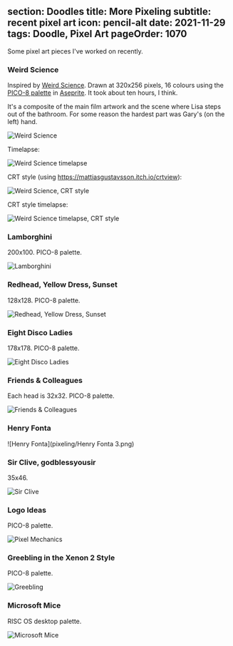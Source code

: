 section: Doodles
title: More Pixeling
subtitle: recent pixel art
icon: pencil-alt
date: 2021-11-29
tags: Doodle, Pixel Art
pageOrder: 1070
----

Some pixel art pieces I've worked on recently.

### Weird Science

Inspired by [Weird Science](https://www.imdb.com/title/tt0090305/). Drawn at 320x256 pixels, 16 colours using the [PICO-8 palette](https://lospec.com/palette-list/pico-8) in [Aseprite](https://www.aseprite.org). It took about ten hours, I think.

It's a composite of the main film artwork and the scene where Lisa steps out of the bathroom. For some reason the hardest part was Gary's (on the left) hand.

![Weird Science](pixeling/lebrock22.png)

Timelapse:

![Weird Science timelapse](pixeling/lebrock1-22.gif)

CRT style (using https://mattiasgustavsson.itch.io/crtview):

![Weird Science, CRT style](pixeling/lebrock.crt.png)

CRT style timelapse:

![Weird Science timelapse, CRT style](pixeling/lebrock.crtview.gif)

### Lamborghini

200x100. PICO-8 palette.

![Lamborghini](pixeling/lamboB4.png)

### Redhead, Yellow Dress, Sunset

128x128. PICO-8 palette.

![Redhead, Yellow Dress, Sunset](pixeling/hadid3.png)

### Eight Disco Ladies

178x178. PICO-8 palette.

![Eight Disco Ladies](pixeling/bl6.png)

### Friends & Colleagues

Each head is 32x32. PICO-8 palette.

![Friends & Colleagues](pixeling/folks9.png)

### Henry Fonta

![Henry Fonta](pixeling/Henry Fonta 3.png)

### Sir Clive, godblessyousir

35x46.

![Sir Clive](pixeling/sirclive2.png)

### Logo Ideas

PICO-8 palette.

![Pixel Mechanics](pixeling/pmdual.png)

### Greebling in the Xenon 2 Style

PICO-8 palette.

![Greebling](pixeling/xenon2like3.png)

### Microsoft Mice

RISC OS desktop palette.

![Microsoft Mice](pixeling/meece-ro.twiddled.png)
